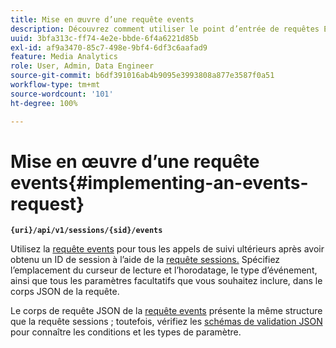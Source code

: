 ```yaml
---
title: Mise en œuvre d’une requête events
description: Découvrez comment utiliser le point d’entrée de requêtes Events pour tous les appels de suivi ultérieurs à l’obtention d’un ID de session
uuid: 3bfa313c-ff74-4e2e-bbde-6f4a6221d85b
exl-id: af9a3470-85c7-498e-9bf4-6df3c6aafad9
feature: Media Analytics
role: User, Admin, Data Engineer
source-git-commit: b6df391016ab4b9095e3993808a877e3587f0a51
workflow-type: tm+mt
source-wordcount: '101'
ht-degree: 100%

---
```


# Mise en œuvre d’une requête events{#implementing-an-events-request}

**`{uri}/api/v1/sessions/{sid}/events`**

Utilisez la [requête events](/help/media-collection-api/mc-api-ref/mc-api-events-req.md) pour tous les appels de suivi ultérieurs après avoir obtenu un ID de session à l’aide de la [requête sessions.](/help/media-collection-api/mc-api-ref/mc-api-sessions-req.md) Spécifiez l’emplacement du curseur de lecture et l’horodatage, le type d’événement, ainsi que tous les paramètres facultatifs que vous souhaitez inclure, dans le corps JSON de la requête.

Le corps de requête JSON de la [requête events](/help/media-collection-api/mc-api-ref/mc-api-events-req.md) présente la même structure que la requête sessions ; toutefois, vérifiez les [schémas de validation JSON](/help/media-collection-api/mc-api-ref/mc-api-json-validation.md) pour connaître les conditions et les types de paramètre.
